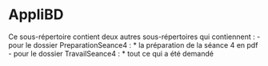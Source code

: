 # AppliBD

Ce sous-répertoire contient deux autres sous-répertoires qui contiennent :
	- pour le dossier PreparationSeance4 :
		* la préparation de la séance 4 en pdf
	- pour le dossier TravailSeance4 :
		* tout ce qui a été demandé